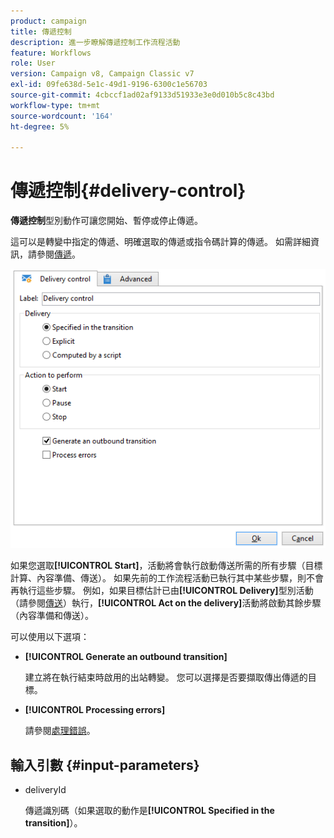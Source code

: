 ```yaml
---
product: campaign
title: 傳遞控制
description: 進一步瞭解傳遞控制工作流程活動
feature: Workflows
role: User
version: Campaign v8, Campaign Classic v7
exl-id: 09fe638d-5e1c-49d1-9196-6300c1e56703
source-git-commit: 4cbccf1ad02af9133d51933e3e0d010b5c8c43bd
workflow-type: tm+mt
source-wordcount: '164'
ht-degree: 5%

---
```


# 傳遞控制{#delivery-control}

**傳遞控制**&#x200B;型別動作可讓您開始、暫停或停止傳遞。

這可以是轉變中指定的傳遞、明確選取的傳遞或指令碼計算的傳遞。 如需詳細資訊，請參閱[傳遞](delivery.md)。

![](assets/edit_diffusion_act.png)

如果您選取&#x200B;**[!UICONTROL Start]**，活動將會執行啟動傳送所需的所有步驟（目標計算、內容準備、傳送）。 如果先前的工作流程活動已執行其中某些步驟，則不會再執行這些步驟。 例如，如果目標估計已由&#x200B;**[!UICONTROL Delivery]**&#x200B;型別活動（請參閱[傳送](delivery.md)）執行，**[!UICONTROL Act on the delivery]**&#x200B;活動將啟動其餘步驟（內容準備和傳送）。

可以使用以下選項：

* **[!UICONTROL Generate an outbound transition]**

  建立將在執行結束時啟用的出站轉變。 您可以選擇是否要擷取傳出傳遞的目標。

* **[!UICONTROL Processing errors]**

  請參閱[處理錯誤](monitor-workflow-execution.md#processing-errors)。

## 輸入引數 {#input-parameters}

* deliveryId

  傳遞識別碼（如果選取的動作是&#x200B;**[!UICONTROL Specified in the transition]**）。
